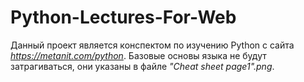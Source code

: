 # Python-Lectures-For-Web

Данный проект является конспектом по изучению Python
с сайта _https://metanit.com/python_. Базовые основы языка 
не будут затрагиваться, они указаны в файле _"Cheat sheet page1".png_.
